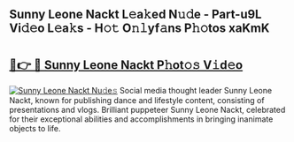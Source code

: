 ## Sunny Leone Nackt L𝚎a𝚔ed N𝚞𝚍e - Part-u9L Vi𝚍𝚎o L𝚎a𝚔s - H𝚘𝚝 O𝚗𝚕yf𝚊ns P𝚑𝚘tos xaKmK

# <h2><a href="http://kf59kb.oniu.top/?m=Sunny+Leone+Nackt">🔗👉 🔴 Sunny Leone Nackt P𝚑ot𝚘𝚜 V𝚒d𝚎o</a></h2>

[![Sunny Leone Nackt Nu𝚍e𝚜](https://i.imgur.com/0qMVB7G.gif)](http://kf59kb.oniu.top/?m=Sunny+Leone+Nackt)
Social media thought leader Sunny Leone Nackt, known for publishing dance and lifestyle content, consisting of presentations and vlogs. Brilliant puppeteer Sunny Leone Nackt, celebrated for their exceptional abilities and accomplishments in bringing inanimate objects to life.  
